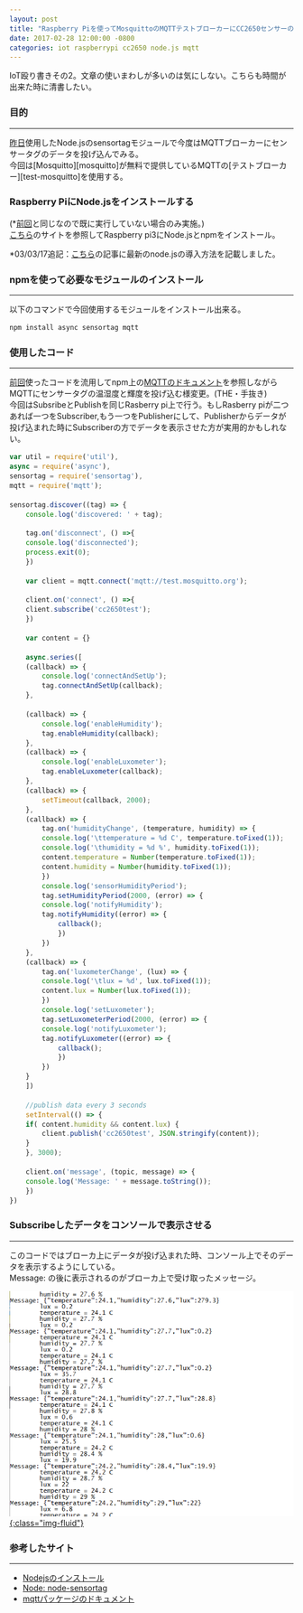 ```yaml
---
layout: post
title: "Raspberry Piを使ってMosquittoのMQTTテストブローカーにCC2650センサーのデータを投げ込む"
date: 2017-02-28 12:00:00 -0800
categories: iot raspberrypi cc2650 node.js mqtt 
---
```


IoT殴り書きその2。文章の使いまわしが多いのは気にしない。こちらも時間が出来た時に清書したい。

### 目的

---

[昨日][prev-post]使用したNode.jsのsensortagモジュールで今度はMQTTブローカーにセンサータグのデータを投げ込んでみる。<br>
今回は[Mosquitto][mosquitto]が無料で提供しているMQTTの[テストブローカー][test-mosquitto]を使用する。<br>

### Raspberry PiにNode.jsをインストールする

(*[前回][prev-post]と同じなので既に実行していない場合のみ実施。)<br>
[こちら][install-nodejs]のサイトを参照してRaspberry pi3にNode.jsとnpmをインストール。
    
*03/03/17追記：[こちら][post-nodejs]の記事に最新のnode.jsの導入方法を記載しました。
    
### npmを使って必要なモジュールのインストール

---

以下のコマンドで今回使用するモジュールをインストール出来る。<br>

```bash
npm install async sensortag mqtt
```

### 使用したコード

---

[前回][prev-post]使ったコードを流用してnpm上の[MQTTのドキュメント][npm-mqtt]を参照しながらMQTTにセンサータグの温湿度と輝度を投げ込む様変更。(THE・手抜き)<br>
今回はSubsribeとPublishを同じRasberry pi上で行う。もしRasberry piが二つあれば一つをSubscriber,もう一つをPublisherにして、Publisherからデータが投げ込まれた時にSubscriberの方でデータを表示させた方が実用的かもしれない。

```js
var util = require('util'),
async = require('async'),
sensortag = require('sensortag'),
mqtt = require('mqtt');

sensortag.discover((tag) => {
    console.log('discovered: ' + tag);

    tag.on('disconnect', () =>{
	console.log('disconnected');
	process.exit(0);
    })

    var client = mqtt.connect('mqtt://test.mosquitto.org');

    client.on('connect', () =>{
	client.subscribe('cc2650test');
    })

    var content = {}

    async.series([
	(callback) => {
	    console.log('connectAndSetUp');
	    tag.connectAndSetUp(callback);
	},

	(callback) => {
	    console.log('enableHumidity');
	    tag.enableHumidity(callback);
	},
	(callback) => {
	    console.log('enableLuxometer');
	    tag.enableLuxometer(callback);
	},
	(callback) => {
	    setTimeout(callback, 2000);
	},
	(callback) => {
	    tag.on('humidityChange', (temperature, humidity) => {
		console.log('\ttemperature = %d C', temperature.toFixed(1));
		console.log('\thumidity = %d %', humidity.toFixed(1));
		content.temperature = Number(temperature.toFixed(1));
		content.humidity = Number(humidity.toFixed(1));
	    })
	    console.log('sensorHumidityPeriod');
	    tag.setHumidityPeriod(2000, (error) => {
		console.log('notifyHumidity');
		tag.notifyHumidity((error) => {
		    callback();
			})
	    })
	},
	(callback) => {
	    tag.on('luxometerChange', (lux) => {
		console.log('\tlux = %d', lux.toFixed(1));
		content.lux = Number(lux.toFixed(1));
	    })
	    console.log('setLuxometer');
	    tag.setLuxometerPeriod(2000, (error) => {
		console.log('notifyLuxometer');
		tag.notifyLuxometer((error) => {
		    callback();
			})
	    })
	}
    ])
    
	//publish data every 3 seconds
    setInterval(() => {
	if( content.humidity && content.lux) {
	    client.publish('cc2650test', JSON.stringify(content));
	}	
    }, 3000);

    client.on('message', (topic, message) => {
	console.log('Message: ' + message.toString());
    })
})

```

### Subscribeしたデータをコンソールで表示させる

---

このコードではブローカ上にデータが投げ込まれた時、コンソール上でそのデータを表示するようにしている。<br>
Message: の後に表示されるのがブローカ上で受け取ったメッセージ。<br>

<a href="/images/blog-images/mqtt-cc2650.png" data-fancybox="gallery">![mqtt-cc2650](/images/blog-images/mqtt-cc2650.png){:class="img-fluid"}</a><br>

### 参考したサイト

---

- [Nodejsのインストール][install-nodejs]
- [Node: node-sensortag][node-sensortag]
- [mqttパッケージのドキュメント][npm-mqtt]


[install-nodejs]: https://nodejs.org/en/download/package-manager/
[node-sensortag]: https://github.com/sandeepmistry/node-sensortag
[npm-mqtt]: https://www.npmjs.com/package/mqtt
[prev-post]: {{page.previous.url}}
[post-nodejs]: /updating-nodejs-using-nvm/
